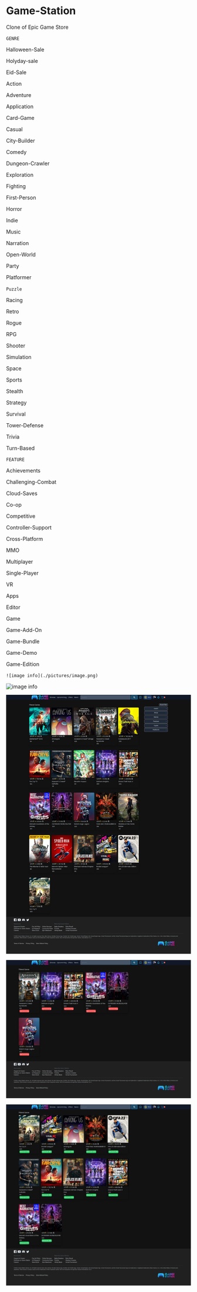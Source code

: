 # Game-Station

Clone of  Epic Game Store

    GENRE

Halloween-Sale

Holyday-sale

Eid-Sale

Action

Adventure

Application

Card-Game

Casual

City-Builder

Comedy

Dungeon-Crawler

Exploration

Fighting

First-Person

Horror

Indie

Music

Narration

Open-World

Party

Platformer

`Puzzle`

Racing

Retro

Rogue

RPG

Shooter

Simulation

Space

Sports

Stealth

Strategy

Survival

Tower-Defense

Trivia

Turn-Based

    FEATURE

Achievements

Challenging-Combat

Cloud-Saves

Co-op

Competitive

Controller-Support

Cross-Platform

MMO

Multiplayer

Single-Player

VR

Apps

Editor

Game

Game-Add-On

Game-Bundle

Game-Demo

Game-Edition

```
![image info](./pictures/image.png)
```

![image info](./screenshot/homepage.png)

![image info](./screenshot/browse.png)

![image info](./screenshot/upcomming.png)

![image info](./screenshot/offers.png)
